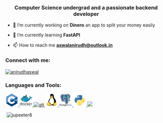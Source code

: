 <link rel="stylesheet" href="https://cdn.jsdelivr.net/gh/devicons/devicon@v2.15.1/devicon.min.css">
          
<h3 align="center">Computer Science undergrad and a passionate backend developer</h3>

- 🔭 I’m currently working on **Dinero** an app to split your money easily

- 🌱 I’m currently learning **FastAPI**

- 📫 How to reach me **aswalanirudh@outlook.in**

<h3 align="left">Connect with me:</h3>
<p align="left">
<a href="https://linkedin.com/in/anirudhaswal" target="blank"><img align="center" src="https://raw.githubusercontent.com/rahuldkjain/github-profile-readme-generator/master/src/images/icons/Social/linked-in-alt.svg" alt="anirudhaswal" height="30" width="40" /></a>
</p>

<h3 align="left">Languages and Tools:</h3>
</a> <a href="https://www.w3schools.com/cpp/" target="_blank" rel="noreferrer"> <img src="https://raw.githubusercontent.com/devicons/devicon/master/icons/cplusplus/cplusplus-original.svg" alt="cplusplus" width="40" height="40"/> </a> <a href="https://www.docker.com/" target="_blank" rel="noreferrer"> <img src="https://raw.githubusercontent.com/devicons/devicon/master/icons/docker/docker-original-wordmark.svg" alt="docker" width="40" height="40"/> </a> <a href="https://git-scm.com/" target="_blank" rel="noreferrer"> <img src="https://www.vectorlogo.zone/logos/git-scm/git-scm-icon.svg" alt="git" width="40" height="40"/> </a> <a href="https://www.linux.org/" target="_blank" rel="noreferrer"> <img src="https://raw.githubusercontent.com/devicons/devicon/master/icons/linux/linux-original.svg" alt="linux" width="40" height="40"/> </a> <a href="https://www.postgresql.org" target="_blank" rel="noreferrer"> <img src="https://raw.githubusercontent.com/devicons/devicon/master/icons/postgresql/postgresql-original-wordmark.svg" alt="postgresql" width="40" height="40"/> </a> <a href="https://www.python.org" target="_blank" rel="noreferrer"> <img src="https://raw.githubusercontent.com/devicons/devicon/master/icons/python/python-original.svg" alt="python" width="40" height="40"/> </a> 
<a href="https://fastapi.tiangolo.com/"><img src="https://cdn.jsdelivr.net/gh/devicons/devicon/icons/fastapi/fastapi-plain.svg" width="40" height=""/></a></p>

<p>&nbsp;<img align="center" src="https://github-readme-stats.vercel.app/api?username=jupeeter8&show_icons=true&locale=en" alt="jupeeter8" /></p>
